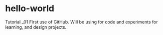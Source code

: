 # hello-world
Tutorial _01
First use of GitHub. Will be using for code and experiments for learning, and design projects.

